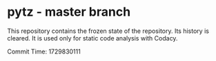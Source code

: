# pytz - master branch

This repository contains the frozen state of the repository.
Its history is cleared. It is used only for static code
analysis with Codacy.

Commit Time: 1729830111